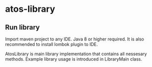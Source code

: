 # atos-library
## Run library
Import maven project to any IDE. Java 8 or higher required. It is also recommended to install lombok plugin to IDE.

AtosLibrary is main library implementation that contains all nessesary methods. Example library usage is introduced in LibraryMain class. 
